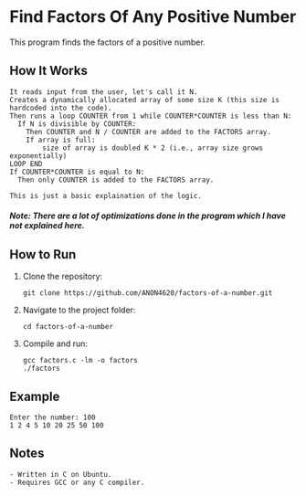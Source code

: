 # Find Factors Of Any Positive Number

This program finds the factors of a positive number.

## How It Works
```
It reads input from the user, let's call it N.
Creates a dynamically allocated array of some size K (this size is hardcoded into the code).
Then runs a loop COUNTER from 1 while COUNTER*COUNTER is less than N:
  If N is divisible by COUNTER:
    Then COUNTER and N / COUNTER are added to the FACTORS array.
    If array is full:
        size of array is doubled K * 2 (i.e., array size grows exponentially)
LOOP END
If COUNTER*COUNTER is equal to N:
  Then only COUNTER is added to the FACTORS array.

This is just a basic explaination of the logic.
```
##### Note: There are a lot of optimizations done in the program which I have not explained here.

## How to Run

1. Clone the repository:
   ```
   git clone https://github.com/ANON4620/factors-of-a-number.git
   ```

2. Navigate to the project folder:
   ```
   cd factors-of-a-number
   ```

3. Compile and run:
   ```
   gcc factors.c -lm -o factors
   ./factors
   ```

## Example
```
Enter the number: 100
1 2 4 5 10 20 25 50 100
```

## Notes
```
- Written in C on Ubuntu.
- Requires GCC or any C compiler.
```
